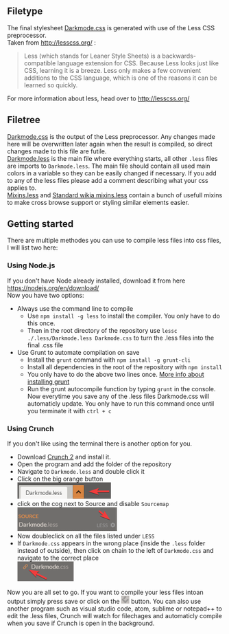 ## Filetype
The final stylesheet [Darkmode.css](./../Darkmode.css) is generated with use of the Less CSS preprocessor.  
Taken from http://lesscss.org/ :

>Less (which stands for Leaner Style Sheets) is a backwards-compatible language extension for CSS. Because Less looks just like CSS, learning it is a breeze. Less only makes a few convenient additions to the CSS language, which is one of the reasons it can be learned so quickly.

For more information about less, head over to http://lesscss.org/

## Filetree
[Darkmode.css](Darkmode.css) is the output of the Less preprocessor. Any changes made here will be overwritten later again when the result is compiled, so direct changes made to this file are futile.  
[Darkmode.less](Darkmode.less) is the main file where everything starts, all other `.less` files are imports to `Darkmode.less`. The main file should contain all used main colors in a variable so they can be easily changed if necessary. If you add to any of the less files please add a comment describing what your css applies to.  
[Mixins.less](Mixins.less) and [Standard wikia mixins.less](Standard%20wikia%20mixins.less) contain a bunch of usefull  mixins to make cross browse support or styling similar elements easier.

## Getting started
There are multiple methodes you can use to compile less files into css files, I will list two here:
### Using Node.js
If you don't have Node already installed, download it from here https://nodejs.org/en/download/  
Now you have two options:
* Always use the command line to compile 
  * Use `npm install -g less` to install the compiler. You only have to do this once.
  * Then in the root directory of the repository use `lessc ./.less/Darkmode.less Darkmode.css` to turn the .less files into the final .css file
* Use Grunt to automate compilation on save
  * Install the `grunt` command with `npm install -g grunt-cli`
  * Install all dependencies in the root of the repository with `npm install`
  * You only have to do the above two lines once. [More info about installing grunt](https://gruntjs.com/getting-started)
  * Run the grunt autocompile function by typing `grunt` in the console. Now everytime you save any of the .less files Darkmode.css will automaticly update. You only have to run this command once until you terminate it with `ctrl + c`

### Using Crunch
If you don't like using the terminal there is another option for you.  
* Download [Crunch 2](https://getcrunch.co/) and install it.
* Open the program and add the folder of the repository
* Navigate to `Darkmode.less` and double click it
* Click on the big orange button  
   ![](./../Images/OrangeButton.png)
* click on the cog next to Source and disable `Sourcemap`  
   ![](./../Images/Cog.png)
* Now doubleclick on all the files listed under `LESS`
* If `Darkmode.css` appears in the wrong place (inside the `.less` folder instead of outside), then click on chain to the left of `Darkmode.css` and navigate to the correct place  
   ![](./../Images/Chain.png)

Now you are all set to go. If you want to compile your less files intoan output simply press save or click on the ![Crunch](./../Images/Crunch.png) button. You can also use another program such as visual studio code, atom, sublime or notepad++ to edit the .less files, Crunch will watch for filechages and automaticly compile when you save if Crunch is open in the background.
